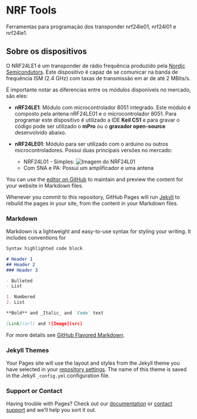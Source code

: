 # NRF Tools
Ferramentas para programação dos transponder nrf24le01, nrf24l01 e nrf24le1.

## Sobre os dispositivos

O NRF24LE1 é um transponder de rádio frequência produzido pela [Nordic Semicondutors](www.nordicsemi.com). Este dispositivo é capaz de se comunicar na banda de frequência ISM (2.4 GHz) com taxas de transmissão em ar de até 2 MBits/s.

É importante notar as diferencias entre os módulos disponívels no mercado, são eles:

* **nRF24LE1**: Módulo com microcontrolador 8051 integrado. Este módulo é composto pela antena nRF24LE01 e o microcontrolador 8051. Para programar este dispositivo é utilizado a IDE **Keil C51** e para gravar o código pode ser utilizado o **mPro** ou o **gravador open-source** desenvolvido abaixo.

* **nRF24LE01**: Módulo para ser utilizado com o arduino ou outros microcontroladores. Possui duas principais versões no mercado:
  * NRF24L01 - Simples:
  ![Imagem do NRF24L01](https://static.usinainfo.com.br/5546-thickbox_default/modulo-transceptor-wireless-24ghz-wifi-nrf24l01.jpg)
  * Com SNA e PA: Possui um amplificador e uma antena

You can use the [editor on GitHub](https://github.com/italogfernandes/nrf24le1/edit/master/README.md) to maintain and preview the content for your website in Markdown files.

Whenever you commit to this repository, GitHub Pages will run [Jekyll](https://jekyllrb.com/) to rebuild the pages in your site, from the content in your Markdown files.

### Markdown

Markdown is a lightweight and easy-to-use syntax for styling your writing. It includes conventions for

```markdown
Syntax highlighted code block

# Header 1
## Header 2
### Header 3

- Bulleted
- List

1. Numbered
2. List

**Bold** and _Italic_ and `Code` text

[Link](url) and ![Image](src)
```

For more details see [GitHub Flavored Markdown](https://guides.github.com/features/mastering-markdown/).

### Jekyll Themes

Your Pages site will use the layout and styles from the Jekyll theme you have selected in your [repository settings](https://github.com/italogfernandes/nrf24le1/settings). The name of this theme is saved in the Jekyll `_config.yml` configuration file.

### Support or Contact

Having trouble with Pages? Check out our [documentation](https://help.github.com/categories/github-pages-basics/) or [contact support](https://github.com/contact) and we’ll help you sort it out.
